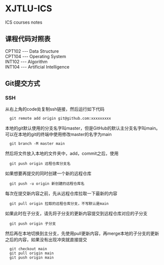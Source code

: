 # XJTLU-ICS
ICS courses notes
## 课程代码对照表
CPT102 --- Data Structure <br>
CPT104 --- Operating System <br>
INT102 --- Algorithm <br>
INT104 --- Artificial Intelligence
## Git提交方式
### SSH
从右上角的code处复制ssh链接，然后运行如下代码
```git 
  git remote add origin git@github.com:xxxxxxxxx
```

本地的git默认使用的分支名字叫master，但是GitHub的默认主分支名字叫main。可以在本地的git的终端中使用修改master的名字为main
```git 
  git branch -M master main
```

然后将文件放入本地的文件夹中，add，commit之后，使用
```git
  git push origin 远程仓库分支名
```
如果想要再提交的同时创建一个新的远程仓库
```git
  git push -u origin 新创建的远程仓库名
```

每次在提交新内容之前，先从远程仓库拉取一下最新的内容
```git
  git pull origin 拉取的远程仓库分支，不写默认是main
```
如果此时在子分支，请先将子分支的更新内容提交到远程仓库对应的子分支
```git
  git push origin 子分支
```
然后再在本地切换到主分支，先使用pull更新内容，再merge本地的子分支的更新之后的内容，如果没有出现冲突就直接提交
```git
  git checkout main
  git pull origin main
  git push origin main
```

